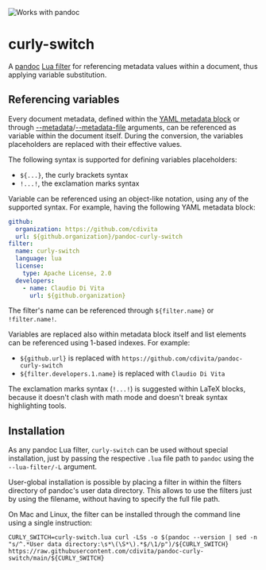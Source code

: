 ![Works with pandoc](https://github.com/cdivita/pandoc-curly-switch/actions/workflows/pandoc.yaml/badge.svg)

# curly-switch
A [pandoc](https://pandoc.org/) [Lua filter](https://pandoc.org/lua-filters.html) for referencing metadata values within a document, thus applying variable substitution.

## Referencing variables
Every document metadata, defined within the [YAML metadata block](https://pandoc.org/MANUAL.html#extension-yaml_metadata_block) or through [--metadata](https://pandoc.org/MANUAL.html#option--metadata)/[--metadata-file](https://pandoc.org/MANUAL.html#option--metadata-file) arguments, can be referenced as variable within the document itself. During the conversion, the variables placeholders are replaced with their effective values.

The following syntax is supported for defining variables placeholders:
- `${...}`, the curly brackets syntax
- `!...!`, the exclamation marks syntax

Variable can be referenced using an object-like notation, using any of the supported syntax. For example, having the following YAML metadata block:
```yaml
github:
  organization: https://github.com/cdivita
  url: ${github.organization}/pandoc-curly-switch
filter:
  name: curly-switch
  language: lua
  license:
    type: Apache License, 2.0
  developers:
    - name: Claudio Di Vita
      url: ${github.organization}
```

The filter's name can be referenced through `${filter.name}` or `!filter.name!`.

Variables are replaced also within metadata block itself and list elements can be referenced using 1-based indexes. For example:
- `${github.url}` is replaced with `https://github.com/cdivita/pandoc-curly-switch`
- `${filter.developers.1.name}` is replaced with `Claudio Di Vita`

The exclamation marks syntax (`!...!`) is suggested within LaTeX blocks, because it doesn't clash with math mode and doesn't break syntax highlighting tools.

## Installation
As any pandoc Lua filter, `curly-switch` can be used without special installation, just by passing the respective `.lua` file path to `pandoc` using the `--lua-filter/-L` argument.

User-global installation is possible by placing a filter in within the filters directory of pandoc's user data directory. This allows to use the filters just by using the filename, without having to specify the full file path.

On Mac and Linux, the filter can be installed through the command line using a single instruction:
```
CURLY_SWITCH=curly-switch.lua curl -LSs -o $(pandoc --version | sed -n "s/^.*User data directory:\s*\(\S*\).*$/\1/p")/${CURLY_SWITCH} https://raw.githubusercontent.com/cdivita/pandoc-curly-switch/main/${CURLY_SWITCH}
```
